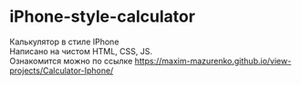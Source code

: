 # iPhone-style-calculator
Калькулятор в стиле IPhone  
Написано на чистом HTML, CSS, JS.  
Ознакомится можно по ссылке https://maxim-mazurenko.github.io/view-projects/Calculator-Iphone/
